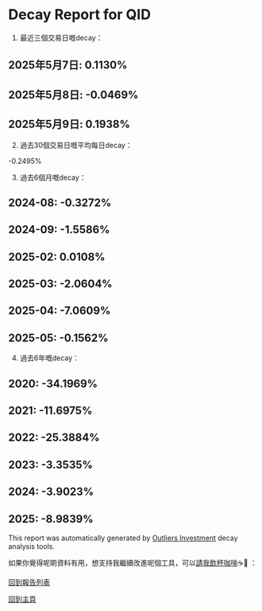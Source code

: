 # Decay Report for QID

1. 最近三個交易日嘅decay：

## 2025年5月7日: 0.1130%
## 2025年5月8日: -0.0469%
## 2025年5月9日: 0.1938%
2. 過去30個交易日嘅平均每日decay：

-0.2495%

3. 過去6個月嘅decay：

## 2024-08: -0.3272%
## 2024-09: -1.5586%
## 2025-02: 0.0108%
## 2025-03: -2.0604%
## 2025-04: -7.0609%
## 2025-05: -0.1562%
4. 過去6年嘅decay：

## 2020: -34.1969%
## 2021: -11.6975%
## 2022: -25.3884%
## 2023: -3.3535%
## 2024: -3.9023%
## 2025: -8.9839%


This report was automatically generated by [Outliers Investment](https://outliersecon.github.io/Outliers-Investment/) decay analysis tools.

如果你覺得呢啲資料有用，想支持我繼續改進呢個工具，可以[請我飲杯咖啡](https://buymeacoffee.com/outliersecon)☕🙏 ：

[回到報告列表](https://outliersecon.github.io/Outliers-Investment/reports/reports_public)

[回到主頁](https://outliersecon.github.io/Outliers-Investment/)